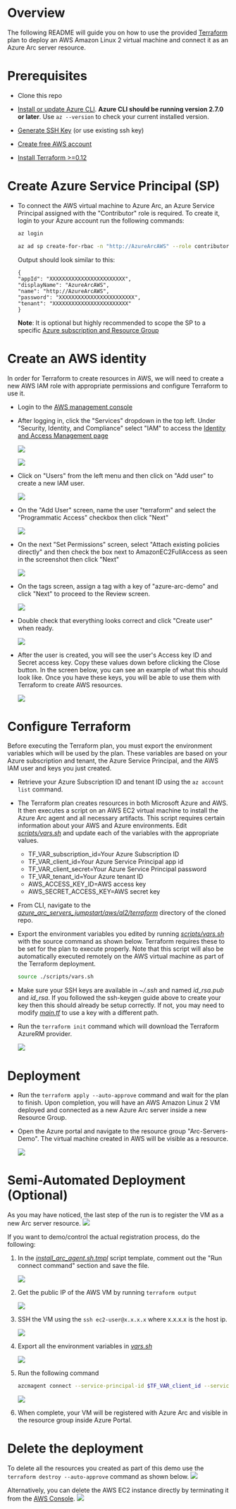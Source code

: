 # Overview

The following README will guide you on how to use the provided [Terraform](https://www.terraform.io/) plan to deploy an AWS Amazon Linux 2 virtual machine and connect it as an Azure Arc server resource.

# Prerequisites

* Clone this repo

* [Install or update Azure CLI](https://docs.microsoft.com/en-us/cli/azure/install-azure-cli?view=azure-cli-latest). **Azure CLI should be running version 2.7.0 or later**. Use ```az --version``` to check your current installed version.

* [Generate SSH Key](https://help.github.com/articles/generating-a-new-ssh-key-and-adding-it-to-the-ssh-agent/) (or use existing ssh key) 

* [Create free AWS account](https://aws.amazon.com/premiumsupport/knowledge-center/create-and-activate-aws-account/)

* [Install Terraform >=0.12](https://learn.hashicorp.com/terraform/getting-started/install.html)

# Create Azure Service Principal (SP)   

* To connect the AWS virtual machine to Azure Arc, an Azure Service Principal assigned with the "Contributor" role is required. To create it, login to your Azure account run the following commands:

    ```bash
    az login

    az ad sp create-for-rbac -n "http://AzureArcAWS" --role contributor
    ```

    Output should look similar to this:

    ```
    {
    "appId": "XXXXXXXXXXXXXXXXXXXXXXXX",
    "displayName": "AzureArcAWS",
    "name": "http://AzureArcAWS",
    "password": "XXXXXXXXXXXXXXXXXXXXXXXX",
    "tenant": "XXXXXXXXXXXXXXXXXXXXXXXX"
    }
    ```

    **Note**: It is optional but highly recommended to scope the SP to a specific [Azure subscription and Resource Group](https://docs.microsoft.com/en-us/cli/azure/ad/sp?view=azure-cli-latest)

# Create an AWS identity

In order for Terraform to create resources in AWS, we will need to create a new AWS IAM role with appropriate permissions and configure Terraform to use it.

* Login to the [AWS management console](https://console.aws.amazon.com)

* After logging in, click the "Services" dropdown in the top left. Under "Security, Identity, and Compliance" select "IAM" to access the [Identity and Access Management page](https://console.aws.amazon.com/iam/home)

    ![](../img/aws_al2/01.png) 

    ![](../img/aws_al2/02.png)

* Click on "Users" from the left menu and then click on "Add user" to create a new IAM user.

    ![](../img/aws_al2/03.png)

* On the "Add User" screen, name the user "terraform" and select the "Programmatic Access" checkbox then click "Next"

    ![](../img/aws_al2/04.png)

* On the next "Set Permissions" screen, select "Attach existing policies directly" and then check the box next to AmazonEC2FullAccess as seen in the screenshot then click "Next"

    ![](../img/aws_al2/05.png)

* On the tags screen, assign a tag with a key of "azure-arc-demo" and click "Next" to proceed to the Review screen.

    ![](../img/aws_al2/06.png)

* Double check that everything looks correct and click "Create user" when ready.

    ![](../img/aws_al2/07.png)

* After the user is created, you will see the user's Access key ID and Secret access key. Copy these values down before clicking the Close button. In the screen below, you can see an example of what this should look like. Once you have these keys, you will be able to use them with Terraform to create AWS resources.

    ![](../img/aws_al2/08.png)

# Configure Terraform

Before executing the Terraform plan, you must export the environment variables which will be used by the plan. These variables are based on your Azure subscription and tenant, the Azure Service Principal, and the AWS IAM user and keys you just created.

* Retrieve your Azure Subscription ID and tenant ID using the ```az account list``` command.

* The Terraform plan creates resources in both Microsoft Azure and AWS. It then executes a script on an AWS EC2 virtual machine to install the Azure Arc agent and all necessary artifacts. This script requires certain information about your AWS and Azure environments. Edit [*scripts/vars.sh*](../aws/al2/terraform/scripts/vars.sh) and update each of the variables with the appropriate values.
    
    * TF_VAR_subscription_id=Your Azure Subscription ID
    * TF_VAR_client_id=Your Azure Service Principal app id
    * TF_VAR_client_secret=Your Azure Service Principal password
    * TF_VAR_tenant_id=Your Azure tenant ID
    * AWS_ACCESS_KEY_ID=AWS access key
    * AWS_SECRET_ACCESS_KEY=AWS secret key

* From CLI, navigate to the [*azure_arc_servers_jumpstart/aws/al2/terraform*](../aws/al2/terraform) directory of the cloned repo.

* Export the environment variables you edited by running [*scripts/vars.sh*](../aws/al2/terraform/scripts/vars.sh) with the source command as shown below. Terraform requires these to be set for the plan to execute properly. Note that this script will also be automatically executed remotely on the AWS virtual machine as part of the Terraform deployment. 

    ```bash
    source ./scripts/vars.sh
    ```

* Make sure your SSH keys are available in *~/.ssh* and named *id_rsa.pub* and *id_rsa*. If you followed the ssh-keygen guide above to create your key then this should already be setup correctly. If not, you may need to modify [*main.tf*](../aws/al2/terraform/main.tf) to use a key with a different path.

* Run the ```terraform init``` command which will download the Terraform AzureRM provider.

    ![](../img/aws_al2/09.png)

# Deployment

* Run the ```terraform apply --auto-approve``` command and wait for the plan to finish. Upon completion, you will have an AWS Amazon Linux 2 VM deployed and connected as a new Azure Arc server inside a new Resource Group.

* Open the Azure portal and navigate to the resource group "Arc-Servers-Demo". The virtual machine created in AWS will be visible as a resource.

    ![](../img/aws_al2/10.png)

# Semi-Automated Deployment (Optional)

As you may have noticed, the last step of the run is to register the VM as a new Arc server resource.
    ![](../img/aws_al2/11.png)

If you want to demo/control the actual registration process, do the following: 

1. In the [*install_arc_agent.sh.tmpl*](../aws/al2/terraform/scripts/install_arc_agent.sh.tmpl) script template, comment out the "Run connect command" section and save the file.

    ![](../img/aws_al2/12.png)

2. Get the public IP of the AWS VM by running ```terraform output```

    ![](../img/aws_al2/13.png)

3. SSH the VM using the ```ssh ec2-user@x.x.x.x``` where x.x.x.x is the host ip. 

    ![](../img/aws_al2/14.png)

4. Export all the environment variables in [*vars.sh*](../aws/al2/terraform/scripts/vars.sh)

    ![](../img/aws_al2/15.png)

5. Run the following command
    ```bash
    azcmagent connect --service-principal-id $TF_VAR_client_id --service-principal-secret $TF_VAR_client_secret --resource-group "Arc-Servers-Demo" --tenant-id $TF_VAR_tenant_id --location "westus2" --subscription-id $TF_VAR_subscription_id
    ```

    ![](../img/aws_al2/16.png)

6. When complete, your VM will be registered with Azure Arc and visible in the resource group inside Azure Portal.

# Delete the deployment

To delete all the resources you created as part of this demo use the ```terraform destroy --auto-approve``` command as shown below.
    ![](../img/aws_al2/17.png)

Alternatively, you can delete the AWS EC2 instance directly by terminating it from the [AWS Console](https://console.aws.amazon.com/ec2/v2/home).
    ![](../img/aws_al2/18.png)
